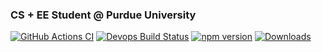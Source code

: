 ### CS + EE Student @ Purdue University

[![GitHub Actions CI](https://github.com/microsoft/TypeScript/workflows/CI/badge.svg)](https://github.com/chiragzq)
[![Devops Build Status](https://dev.azure.com/typescript/TypeScript/_apis/build/status/Typescript/node10)](https://github.com/chiragzq)
[![npm version](https://badge.fury.io/js/typescript.svg)](https://github.com/chiragzq)
[![Downloads](https://img.shields.io/npm/dm/typescript.svg)](https://github.com/chiragzq)

